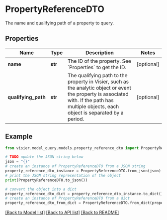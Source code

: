 # PropertyReferenceDTO

The name and qualifying path of a property to query.

## Properties

Name | Type | Description | Notes
------------ | ------------- | ------------- | -------------
**name** | **str** | The ID of the property. See &#x60;Properties&#x60; to get the ID. | [optional] 
**qualifying_path** | **str** | The qualifying path to the property in Visier, such as the analytic object or event the property is associated with.  If the path has multiple objects, each object is separated by a period. | [optional] 

## Example

```python
from visier.model_query.models.property_reference_dto import PropertyReferenceDTO

# TODO update the JSON string below
json = "{}"
# create an instance of PropertyReferenceDTO from a JSON string
property_reference_dto_instance = PropertyReferenceDTO.from_json(json)
# print the JSON string representation of the object
print(PropertyReferenceDTO.to_json())

# convert the object into a dict
property_reference_dto_dict = property_reference_dto_instance.to_dict()
# create an instance of PropertyReferenceDTO from a dict
property_reference_dto_from_dict = PropertyReferenceDTO.from_dict(property_reference_dto_dict)
```
[[Back to Model list]](../README.md#documentation-for-models) [[Back to API list]](../README.md#documentation-for-api-endpoints) [[Back to README]](../README.md)


